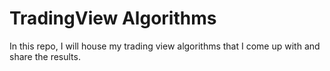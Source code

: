 # TradingView Algorithms

In this repo, I will house my trading view algorithms that I come up with and share the results.
